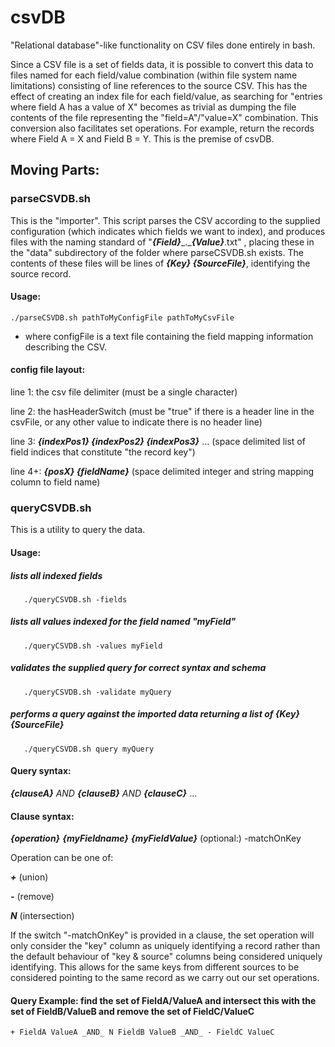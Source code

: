 # csvDB

"Relational database"-like functionality on CSV files done entirely in bash.

Since a CSV file is a set of fields data, it is possible to convert this data to files named for each field/value combination (within file system name limitations) consisting of line references to the source CSV.  This has the effect of creating an index file for each field/value, as searching for "entries where field A has a value of X" becomes as trivial as dumping the file contents of the file representing the "field=A"/"value=X" combination.  This conversion also facilitates set operations.  For example, return the records where Field A = X and Field B = Y.  This is the premise of csvDB.

## Moving Parts:

### parseCSVDB.sh

This is the "importer".  This script parses the CSV according to the supplied configuration (which indicates which fields we want to index), and produces files with the naming standard of "***{Field}***\_.\_***{Value}***.txt" , placing these in the "data" subdirectory of the folder where parseCSVDB.sh exists.  The contents of these files will be lines of ***{Key} {SourceFile}***, identifying the source record. 

#### Usage:  
`./parseCSVDB.sh pathToMyConfigFile pathToMyCsvFile `
- where configFile is a text file containing the field mapping information describing the CSV.
 
#### config file layout:

line 1:  the csv file delimiter (must be a single character)

line 2:  the hasHeaderSwitch (must be "true" if there is a header line in the csvFile, or any other value to indicate there is no header line)

line 3:  ***{indexPos1} {indexPos2} {indexPos3}*** ... (space delimited list of field indices that constitute "the record key")

line 4+:  ***{posX} {fieldName}*** (space delimited integer and string mapping column to field name)
     
      
### queryCSVDB.sh

This is a utility to query the data.  

#### Usage:

##### lists all indexed fields

```
   ./queryCSVDB.sh -fields
```   

##### lists all values indexed for the field named "myField"
   
```
   ./queryCSVDB.sh -values myField
```   

##### validates the supplied query for correct syntax and schema 
 
```   
   ./queryCSVDB.sh -validate myQuery
```   

##### performs a query against the imported data returning a list of ***{Key} {SourceFile}***

``` 
   ./queryCSVDB.sh query myQuery
```   

     
#### Query syntax:  

***{clauseA}*** _AND_ ***{clauseB}*** _AND_ ***{clauseC}*** ... 
   
#### Clause syntax:

***{operation}*** ***{myFieldname}*** ***{myFieldValue}*** (optional:) -matchOnKey 
 
 Operation can be one of:
 
 ***+***  (union) 
 
 ***-***  (remove) 
 
 ***N***  (intersection)
          
 If the switch "-matchOnKey" is provided in a clause, the set operation will only consider the "key" column as uniquely identifying a record rather than the default behaviour of "key & source" columns being considered uniquely identifying.  This allows for the same keys from different sources to be considered pointing to the same record as we carry out our set operations. 
     
 #### Query Example:  find the set of FieldA/ValueA and intersect this with the set of FieldB/ValueB and remove the set of FieldC/ValueC
  
 `+ FieldA ValueA _AND_ N FieldB ValueB _AND_ - FieldC ValueC`
 
        
     
      
      
